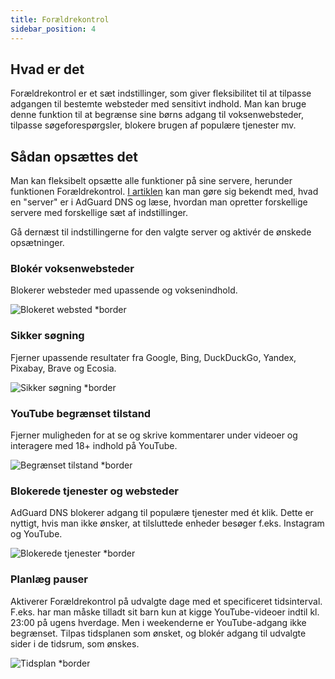 ```yaml
---
title: Forældrekontrol
sidebar_position: 4
---
```


## Hvad er det

Forældrekontrol er et sæt indstillinger, som giver fleksibilitet til at tilpasse adgangen til bestemte websteder med sensitivt indhold. Man kan bruge denne funktion til at begrænse sine børns adgang til voksenwebsteder, tilpasse søgeforespørgsler, blokere brugen af populære tjenester mv.

## Sådan opsættes det

Man kan fleksibelt opsætte alle funktioner på sine servere, herunder funktionen Forældrekontrol. [I artiklen](private-dns/server-and-settings/server-and-settings.md) kan man gøre sig bekendt med, hvad en "server" er i AdGuard DNS og læse, hvordan man opretter forskellige servere med forskellige sæt af indstillinger.

Gå dernæst til indstillingerne for den valgte server og aktivér de ønskede opsætninger.

### Blokér voksenwebsteder

Blokerer websteder med upassende og voksenindhold.

![Blokeret websted \*border](https://cdn.adtidy.org/content/kb/dns/private/new_dns/parental_control/adult_blocked.png)

### Sikker søgning

Fjerner upassende resultater fra Google, Bing, DuckDuckGo, Yandex, Pixabay, Brave og Ecosia.

![Sikker søgning \*border](https://cdn.adtidy.org/content/kb/dns/private/new_dns/parental_control/porn.png)

### YouTube begrænset tilstand

Fjerner muligheden for at se og skrive kommentarer under videoer og interagere med 18+ indhold på YouTube.

![Begrænset tilstand \*border](https://cdn.adtidy.org/content/kb/dns/private/new_dns/parental_control/restricted.png)

### Blokerede tjenester og websteder

AdGuard DNS blokerer adgang til populære tjenester med ét klik. Dette er nyttigt, hvis man ikke ønsker, at tilsluttede enheder besøger f.eks. Instagram og YouTube.

![Blokerede tjenester \*border](https://cdn.adtidy.org/content/kb/dns/private/new_dns/parental_control/blocked_services.png)

### Planlæg pauser

Aktiverer Forældrekontrol på udvalgte dage med et specificeret tidsinterval. F.eks. har man måske tilladt sit barn kun at kigge YouTube-videoer indtil kl. 23:00 på ugens hverdage. Men i weekenderne er YouTube-adgang ikke begrænset. Tilpas tidsplanen som ønsket, og blokér adgang til udvalgte sider i de tidsrum, som ønskes.

![Tidsplan \*border](https://cdn.adtidy.org/content/kb/dns/private/new_dns/parental_control/schedule.png)
